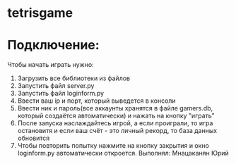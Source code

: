 ﻿# tetrisgame
# Подключение:
Чтобы начать играть нужно:
1. Загрузить все библиотеки из файлов
2. Запустить файл server.py
3. Запустить файл loginform.py
4. Ввести ваш ip и порт, который выведется в консоли
5. Ввести ник и пароль(все аккаунты хранятся в файле gamers.db, который создаётся автоматически) и нажать на кнопку "играть"
6. После запуска наслаждайтесь игрой, а если проиграли, то игра остановитя и если ваш счёт - это личный рекорд, то база данных обновится
7. Чтобы повторить попытку нажмите на кнопку закрытия и окно loginform.py автоматически откроется.
Выполнял: Мнацаканян Юрий
